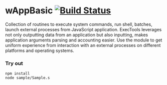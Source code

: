 
# wAppBasic [![Build Status](https://travis-ci.org/Wandalen/wAppBasic.svg?branch=master)](https://travis-ci.org/Wandalen/wAppBasic)

Collection of routines to execute system commands, run shell, batches, launch external processes from JavaScript application. ExecTools leverages not only outputting data from an application but also inputting, makes application arguments parsing and accounting easier. Use the module to get uniform experience from interaction with an external processes on different platforms and operating systems.

### Try out
```
npm install
node sample/Sample.s
```













































































































































